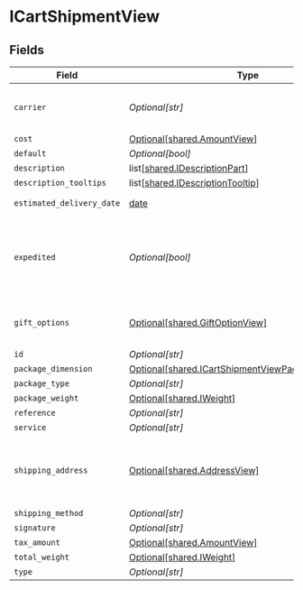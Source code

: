 # ICartShipmentView


## Fields

| Field                                                                                                              | Type                                                                                                               | Required                                                                                                           | Description                                                                                                        | Example                                                                                                            |
| ------------------------------------------------------------------------------------------------------------------ | ------------------------------------------------------------------------------------------------------------------ | ------------------------------------------------------------------------------------------------------------------ | ------------------------------------------------------------------------------------------------------------------ | ------------------------------------------------------------------------------------------------------------------ |
| `carrier`                                                                                                          | *Optional[str]*                                                                                                    | :heavy_minus_sign:                                                                                                 | The carrier used to deliver the shipment.                                                                          | USPS                                                                                                               |
| `cost`                                                                                                             | [Optional[shared.AmountView]](undefined/models/shared/amountview.md)                                               | :heavy_minus_sign:                                                                                                 | N/A                                                                                                                |                                                                                                                    |
| `default`                                                                                                          | *Optional[bool]*                                                                                                   | :heavy_minus_sign:                                                                                                 | N/A                                                                                                                |                                                                                                                    |
| `description`                                                                                                      | list[[shared.IDescriptionPart](undefined/models/shared/idescriptionpart.md)]                                       | :heavy_minus_sign:                                                                                                 | N/A                                                                                                                |                                                                                                                    |
| `description_tooltips`                                                                                             | list[[shared.IDescriptionTooltip](undefined/models/shared/idescriptiontooltip.md)]                                 | :heavy_minus_sign:                                                                                                 | N/A                                                                                                                |                                                                                                                    |
| `estimated_delivery_date`                                                                                          | [date](https://docs.python.org/3/library/datetime.html#date-objects)                                               | :heavy_minus_sign:                                                                                                 | N/A                                                                                                                | 2022-04-10T16:12:38.386Z                                                                                           |
| `expedited`                                                                                                        | *Optional[bool]*                                                                                                   | :heavy_minus_sign:                                                                                                 | Used to determine whether a shipment has been expedited or not.                                                    |                                                                                                                    |
| `gift_options`                                                                                                     | [Optional[shared.GiftOptionView]](undefined/models/shared/giftoptionview.md)                                       | :heavy_minus_sign:                                                                                                 | Defines which gift options are hidden.                                                                             |                                                                                                                    |
| `id`                                                                                                               | *Optional[str]*                                                                                                    | :heavy_minus_sign:                                                                                                 | N/A                                                                                                                |                                                                                                                    |
| `package_dimension`                                                                                                | [Optional[shared.ICartShipmentViewPackageDimension]](undefined/models/shared/icartshipmentviewpackagedimension.md) | :heavy_minus_sign:                                                                                                 | N/A                                                                                                                |                                                                                                                    |
| `package_type`                                                                                                     | *Optional[str]*                                                                                                    | :heavy_minus_sign:                                                                                                 | N/A                                                                                                                |                                                                                                                    |
| `package_weight`                                                                                                   | [Optional[shared.IWeight]](undefined/models/shared/iweight.md)                                                     | :heavy_minus_sign:                                                                                                 | N/A                                                                                                                |                                                                                                                    |
| `reference`                                                                                                        | *Optional[str]*                                                                                                    | :heavy_minus_sign:                                                                                                 | N/A                                                                                                                |                                                                                                                    |
| `service`                                                                                                          | *Optional[str]*                                                                                                    | :heavy_minus_sign:                                                                                                 | N/A                                                                                                                |                                                                                                                    |
| `shipping_address`                                                                                                 | [Optional[shared.AddressView]](undefined/models/shared/addressview.md)                                             | :heavy_minus_sign:                                                                                                 | The address object returned in the response.                                                                       |                                                                                                                    |
| `shipping_method`                                                                                                  | *Optional[str]*                                                                                                    | :heavy_minus_sign:                                                                                                 | N/A                                                                                                                |                                                                                                                    |
| `signature`                                                                                                        | *Optional[str]*                                                                                                    | :heavy_minus_sign:                                                                                                 | N/A                                                                                                                |                                                                                                                    |
| `tax_amount`                                                                                                       | [Optional[shared.AmountView]](undefined/models/shared/amountview.md)                                               | :heavy_minus_sign:                                                                                                 | N/A                                                                                                                |                                                                                                                    |
| `total_weight`                                                                                                     | [Optional[shared.IWeight]](undefined/models/shared/iweight.md)                                                     | :heavy_minus_sign:                                                                                                 | N/A                                                                                                                |                                                                                                                    |
| `type`                                                                                                             | *Optional[str]*                                                                                                    | :heavy_minus_sign:                                                                                                 | N/A                                                                                                                |                                                                                                                    |